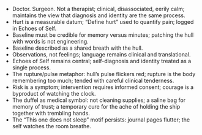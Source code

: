 - Doctor. Surgeon. Not a therapist; clinical, disassociated, eerily calm; maintains the view that diagnosis and identity are the same process.
- Hurt is a measurable datum; “Define hurt” used to quantify pain; logged in Echoes of Self.
- Baseline must be credible for memory versus minutes; patching the hull with words is not engineering.
- Baseline described as a shared breath with the hull.
- Observations, not feelings; language remains clinical and translational.
- Echoes of Self remains central; self-diagnosis and identity treated as a single process.
- The rupture/pulse metaphor: hull’s pulse flickers red; rupture is the body remembering too much; tended with careful clinical tenderness.
- Risk is a symptom; intervention requires informed consent; courage is a byproduct of watching the clock.
- The duffel as medical symbol: not cleaning supplies; a saline bag for memory of trust; a temporary cure for the ache of holding the ship together with trembling hands.
- The “This one does not sleep” motif persists: journal pages flutter; the self watches the room breathe.